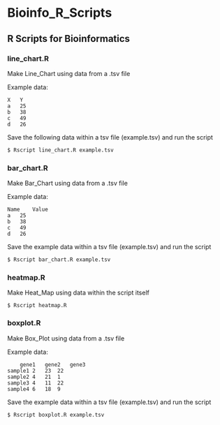 # Bioinfo_R_Scripts
## R Scripts for Bioinformatics 
### line_chart.R
Make Line_Chart using data from a .tsv file

Example data:
```
X	Y
a	25
b	38
c	49
d	26
```
Save the following data within a tsv file (example.tsv) and run the script
```bash
$ Rscript line_chart.R example.tsv
```
### bar_chart.R
Make Bar_Chart using data from a .tsv file

Example data:
```
Name	Value
a	25
b	38
c	49
d	26
```
Save the example data within a tsv file (example.tsv) and run the script
```bash
$ Rscript bar_chart.R example.tsv
```
### heatmap.R
Make Heat_Map using data within the script itself
```
$ Rscript heatmap.R
```
### boxplot.R
Make Box_Plot using data from a .tsv file

Example data:
```
	gene1	gene2	gene3
sample1	2	23	22
sample2	4	21	1
sample3	4	11	22
sample4	6	18	9
```
Save the example data within a tsv file (example.tsv) and run the script
```
$ Rscript boxplot.R example.tsv
```
